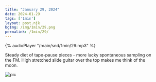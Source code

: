 ```yaml
---
title: "January 29, 2024"
date: 2024-01-29
tags: ['1min']
layout: post.njk
bgImg: /img/1min/29.png
permalink: /1min/29/
---
```


{% audioPlayer "/main/snd/1min/29.mp3" %}

Steady diet of tape-pause pieces - more lucky spontaneous sampling on the FM. High stretched slide guitar over the top makes me think of the moon.  

![pic](/main/img/1min/29.png)



